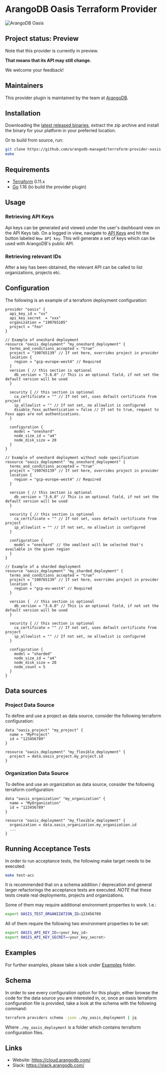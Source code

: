# ArangoDB Oasis Terraform Provider

![ArangoDB Oasis](https://cloud.arangodb.com/assets/logos/arangodb-oasis-logo-whitebg-right.png)

## Project status: Preview

Note that this provider is currently in preview.

**That means that its API may still change.**

We welcome your feedback!

## Maintainers

This provider plugin is maintained by the team at [ArangoDB](https://www.arangodb.com/).

## Installation

Downloading the [latest released binaries](https://github.com/arangodb-managed/terraform-provider-oasis/releases),
extract the zip archive and install the binary for your platform in your preferred location.

Or to build from source, run:

```bash
git clone https://github.com/arangodb-managed/terraform-provider-oasis.git
make
```

## Requirements

- [Terraform](https://www.terraform.io/downloads.html) 0.11.x
- [Go](https://golang.org/doc/install) 1.16 (to build the provider plugin)

## Usage

### Retrieving API Keys

Api keys can be generated and viewed under the user's dashboard view on the API Keys tab.
On a logged in view, navigate to [API Keys](https://cloud.arangodb.com/dashboard/user/api-keys) and hit the button
labeled `New API key`. This will generate a set of keys which can be used with ArangoDB's public API.

### Retrieving relevant IDs

After a key has been obtained, the relevant API can be called to list organizations, projects etc.

## Configuration

The following is an example of a terraform deployment configuration:

```hcl
provider "oasis" {
  api_key_id = "xx"
  api_key_secret  = "xxx"
  organization = "190765105"
  project = "foo"
}

// Example of oneshard deployment
resource "oasis_deployment" "my_oneshard_deployment" {
  terms_and_conditions_accepted = "true"
  project = "190765139" // If set here, overrides project in provider
  location {
    region = "gcp-europe-west4" // Required
  }
  version { // this section is optional
    db_version = "3.6.0" // This is an optional field, if not set the default version will be used
  }

  security { // this section is optional
    ca_certificate = "" // If not set, uses default certificate from project
    ip_allowlist = "" // If not set, no allowlist is configured
    disable_foxx_authentication = false // If set to true, request to Foxx apps are not authentications.
  }

  configuration {
    model = "oneshard"
    node_size_id = "a4"
    node_disk_size = 20
  }
}

// Example of oneshard deployment without node specification
resource "oasis_deployment" "my_oneshard_deployment" {
  terms_and_conditions_accepted = "true"
  project = "190765139" // If set here, overrides project in provider
  location {
    region = "gcp-europe-west4" // Required
  }

  version { // this section is optional
    db_version = "3.6.0" // This is an optional field, if not set the default version will be used
  }

  security { // this section is optional
    ca_certificate = "" // If not set, uses default certificate from project
    ip_allowlist = "" // If not set, no allowlist is configured
  }

  configuration {
    model = "oneshard" // the smallest will be selected that's available in the given region
  }
}

// Example of a sharded deployment
resource "oasis_deployment" "my_sharded_deployment" {
  terms_and_conditions_accepted = "true"
  project = "190765139" // If set here, overrides project in provider
  location {
    region = "gcp-eu-west4" // Required
  }

  version {  // this section is optional
    db_version = "3.6.0" // This is an optional field, if not set the default version will be used
  }

  security { // this section is optional
    ca_certificate = "" // If not set, uses default certificate from project
    ip_allowlist = "" // If not set, no allowlist is configured
  }

  configuration {
    model = "sharded"
    node_size_id = "a4"
    node_disk_size = 20
    node_count = 5
  }
}
```

## Data sources

### Project Data Source

To define and use a project as data source, consider the following terraform configuration:

```hcl
data "oasis_project" "my_project" {
  name = "MyProject"
  id = "123456789"
}

resource "oasis_deployment" "my_flexible_deployment" {
  project = data.oasis_project.my_project.id
}
```

### Organization Data Source

To define and use an organization as data source, consider the following terraform configuration:

```hcl
data "oasis_organization" "my_organization" {
  name = "MyOrganization"
  id = "123456789"
}

resource "oasis_deployment" "my_flexible_deployment" {
  organization = data.oasis_organization.my_organization.id
  ...
}
```

## Running Acceptance Tests

In order to run acceptance tests, the following make target needs to be executed:

```bash
make test-acc
```

It is recommended that on a schema addition / deprecation and general larger refactorings the acceptance tests are
executed. *NOTE* that these tests create real deployments, projects and organizations.

Some of them may require additional environment properties to work. I.e.:

```bash
export OASIS_TEST_ORGANIZATION_ID=123456789
```

All of them require the following two environment properties to be set:

```bash
export OASIS_API_KEY_ID=<your_key_id>
export OASIS_API_KEY_SECRET=<your_key_secret>
```

## Examples

For further examples, please take a look under [Examples](./examples) folder.

## Schema

In order to see every configuration option for this plugin, either browse the code for the data source
you are interested in, or, once an oasis terraform configuration file is provided, take a look at the schema
with the following command:

```bash
terraform providers schema -json ./my_oasis_deployment | jq
```

Where `./my_oasis_deployment` is a folder which contains terraform configuration files.

## Links

- Website: https://cloud.arangodb.com/
- Slack: https://slack.arangodb.com/

